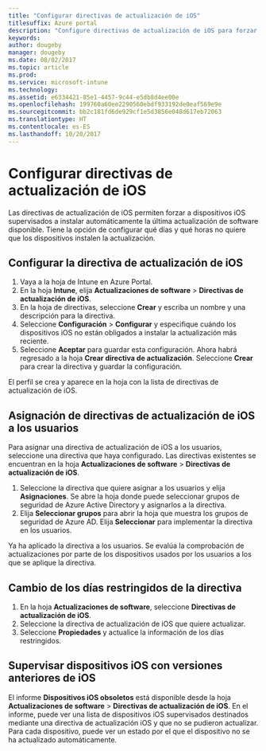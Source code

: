 ```yaml
---
title: "Configurar directivas de actualización de iOS"
titlesuffix: Azure portal
description: "Configure directivas de actualización de iOS para forzar a dispositivos iOS supervisados a instalar automáticamente la última actualización de software disponible."
keywords: 
author: dougeby
manager: dougeby
ms.date: 08/02/2017
ms.topic: article
ms.prod: 
ms.service: microsoft-intune
ms.technology: 
ms.assetid: e6334421-85e1-4457-9c44-e5db8d4ee00e
ms.openlocfilehash: 199760a60ee2290560ebdf933192de0eaf569e9e
ms.sourcegitcommit: bb2c181fd6de929cf1e5d3856e048d617eb72063
ms.translationtype: HT
ms.contentlocale: es-ES
ms.lasthandoff: 10/20/2017
---
```

# <a name="configure-ios-update-policies"></a>Configurar directivas de actualización de iOS
Las directivas de actualización de iOS permiten forzar a dispositivos iOS supervisados a instalar automáticamente la última actualización de software disponible. Tiene la opción de configurar qué días y qué horas no quiere que los dispositivos instalen la actualización.

## <a name="configure-the-ios-update-policy"></a>Configurar la directiva de actualización de iOS
1. Vaya a la hoja de Intune en Azure Portal.
2. En la hoja **Intune**, elija **Actualizaciones de software** > **Directivas de actualización de iOS**.
4. En la hoja de directivas, seleccione **Crear** y escriba un nombre y una descripción para la directiva.
5. Seleccione **Configuración** > **Configurar** y especifique cuándo los dispositivos iOS no están obligados a instalar la actualización más reciente.
6. Seleccione **Aceptar** para guardar esta configuración. Ahora habrá regresado a la hoja **Crear directiva de actualización**. Seleccione **Crear** para crear la directiva y guardar la configuración.

El perfil se crea y aparece en la hoja con la lista de directivas de actualización de iOS.

## <a name="assign-an-ios-update-policy-to-users"></a>Asignación de directivas de actualización de iOS a los usuarios
Para asignar una directiva de actualización de iOS a los usuarios, seleccione una directiva que haya configurado. Las directivas existentes se encuentran en la hoja **Actualizaciones de software** > **Directivas de actualización de iOS**.
1. Seleccione la directiva que quiere asignar a los usuarios y elija **Asignaciones**. Se abre la hoja donde puede seleccionar grupos de seguridad de Azure Active Directory y asignarlos a la directiva.
2. Elija **Seleccionar grupos** para abrir la hoja que muestra los grupos de seguridad de Azure AD. Elija **Seleccionar** para implementar la directiva en los usuarios.

Ya ha aplicado la directiva a los usuarios. Se evalúa la comprobación de actualizaciones por parte de los dispositivos usados por los usuarios a los que se aplique la directiva.

## <a name="change-the-restricted-days-for-the-policy"></a>Cambio de los días restringidos de la directiva
1. En la hoja **Actualizaciones de software**, seleccione **Directivas de actualización de iOS**.
2. Seleccione la directiva de actualización de iOS que quiere actualizar.
3. Seleccione **Propiedades** y actualice la información de los días restringidos.

## <a name="monitor-ios-devices-with-older-ios-versions"></a>Supervisar dispositivos iOS con versiones anteriores de iOS 
<!-- 1352223 -->
El informe **Dispositivos iOS obsoletos** está disponible desde la hoja **Actualizaciones de software** > **Directivas de actualización de iOS**. En el informe, puede ver una lista de dispositivos iOS supervisados destinados mediante una directiva de actualización iOS y que no se pudieron actualizar. Para cada dispositivo, puede ver un estado por el que el dispositivo no se ha actualizado automáticamente.